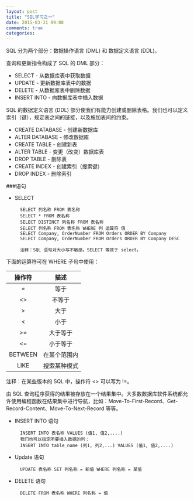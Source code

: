 ```yaml
---
layout: post
title: "SQL学习之一"
date: 2015-03-31 09:08
comments: true
categories: 
---
```



SQL 分为两个部分：数据操作语言 (DML) 和 数据定义语言 (DDL)。

查询和更新指令构成了 SQL 的 DML 部分：

* SELECT - 从数据库表中获取数据
* UPDATE - 更新数据库表中的数据
* DELETE - 从数据库表中删除数据
* INSERT INTO - 向数据库表中插入数据

SQL 的数据定义语言 (DDL) 部分使我们有能力创建或删除表格。我们也可以定义索引（键），规定表之间的链接，以及施加表间的约束。

* CREATE DATABASE - 创建新数据库
* ALTER DATABASE - 修改数据库
* CREATE TABLE - 创建新表
* ALTER TABLE - 变更（改变）数据库表
* DROP TABLE - 删除表
* CREATE INDEX - 创建索引（搜索键）
* DROP INDEX - 删除索引

<!--more-->


###语句

* SELECT

        SELECT 列名称 FROM 表名称
        SELECT * FROM 表名称
        SELECT DISTINCT 列名称 FROM 表名称
        SELECT 列名称 FROM 表名称 WHERE 列 运算符 值
        SELECT Company, OrderNumber FROM Orders ORDER BY Company
        SELECT Company, OrderNumber FROM Orders ORDER BY Company DESC

        注释：SQL 语句对大小写不敏感。SELECT 等效于 select。


下面的运算符可在 WHERE 子句中使用：

| 操作符| 描述  | 
| :----:| :----:| 
|=      |等于   |
|<>	    |不等于 |
|>	    |大于   |
|<	    |小于   |
|>=	    |大于等于|
|<=	    |小于等于|
|BETWEEN|在某个范围内|
|LIKE	|搜索某种模式|

注释：在某些版本的 SQL 中，操作符 <> 可以写为 !=。

由 SQL 查询程序获得的结果被存放在一个结果集中。大多数数据库软件系统都允许使用编程函数在结果集中进行导航，比如：Move-To-First-Record、Get-Record-Content、Move-To-Next-Record 等等。

* INSERT INTO 语句

        INSERT INTO 表名称 VALUES (值1, 值2,....)
        我们也可以指定所要插入数据的列：        
        INSERT INTO table_name (列1, 列2,...) VALUES (值1, 值2,....)

* Update 语句

        UPDATE 表名称 SET 列名称 = 新值 WHERE 列名称 = 某值
* DELETE 语句
    
        DELETE FROM 表名称 WHERE 列名称 = 值





